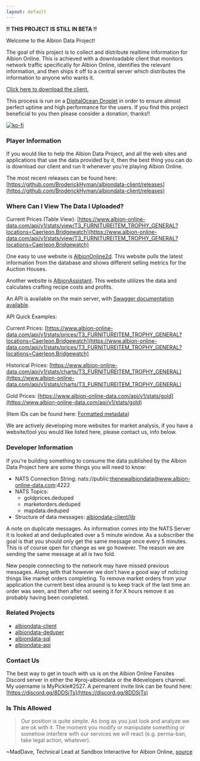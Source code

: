 ```yaml
---
layout: default
---
```

**!! THIS PROJECT IS STILL IN BETA !!**

Welcome to the Albion Data Project!

The goal of this project is to collect and distribute realtime information for Albion Online. This is achieved with a downloadable client that monitors network traffic specifically for Albion Online, identifies the relevant information, and then ships it off to a central server which distributes the information to anyone who wants it.

[Click here to download the client.](https://github.com/BroderickHyman/albiondata-client/releases)

This process is run on a [DigitalOcean Droplet](https://www.digitalocean.com) in order to ensure almost perfect uptime and high performance for the users. If you find this project beneficial to you then please consider a donation, thanks!!

[![ko-fi](https://www.ko-fi.com/img/donate_sm.png)](https://ko-fi.com/E1E5K69V)

### Player Information
If you would like to help the Albion Data Project, and all the web sites and applications that use the data provided by it, then the best thing you can do is download our client and run it whenever you're playing Albion Online.

The most recent releases can be found here: [https://github.com/BroderickHyman/albiondata-client/releases](https://github.com/BroderickHyman/albiondata-client/releases)

### Where Can I View The Data I Uploaded?
Current Prices (Table View): [https://www.albion-online-data.com/api/v1/stats/view/T3_FURNITUREITEM_TROPHY_GENERAL?locations=Caerleon,Bridgewatch](https://www.albion-online-data.com/api/v1/stats/view/T3_FURNITUREITEM_TROPHY_GENERAL?locations=Caerleon,Bridgewatch)

One easy to use website is [AlbionOnline2d](https://www.albiononline2d.com/en/market). This website pulls the latest information from the database and shows different selling metrics for the Auction Houses.

Another website is [AlbionAssistant](http://albionassistant.com/). This website utilizes the data and calculates crafting recipe costs and profits.

An API is available on the main server, with [Swagger documentation available](https://www.albion-online-data.com/api/swagger).

API Quick Examples:

Current Prices: [https://www.albion-online-data.com/api/v1/stats/prices/T3_FURNITUREITEM_TROPHY_GENERAL?locations=Caerleon,Bridgewatch](https://www.albion-online-data.com/api/v1/stats/prices/T3_FURNITUREITEM_TROPHY_GENERAL?locations=Caerleon,Bridgewatch)

Historical Prices: [https://www.albion-online-data.com/api/v1/stats/charts/T3_FURNITUREITEM_TROPHY_GENERAL](https://www.albion-online-data.com/api/v1/stats/charts/T3_FURNITUREITEM_TROPHY_GENERAL)

Gold Prices: [https://www.albion-online-data.com/api/v1/stats/gold](https://www.albion-online-data.com/api/v1/stats/gold)

(Item IDs can be found here: [Formatted metadata](https://github.com/broderickhyman/ao-bin-dumps/tree/master/formatted))

We are actively developing more websites for market analysis, if you have a website/tool you would like listed here, please contact us, info below.

### Developer Information
If you're building something to consume the data published by the
Albion Data Project here are some things you will need to know:
- NATS Connection String: nats://public:thenewalbiondata@www.albion-online-data.com:4222
- NATS Topics:
  - goldprices.deduped
  - marketorders.deduped
  - mapdata.deduped
- Structure of data messages: [albiondata-client/lib](https://github.com/BroderickHyman/albiondata-client/tree/master/lib)

A note on duplicate messages. As information comes into the NATS Server it is looked at and deduplicated over a 5 minute window. As a subscriber the goal is that you should only get the same message once every 5 minutes. This is of course open for change as we go however. The reason we are sending the same message at all is two fold.

New people connecting to the network may have missed previous messages. Along with that however we don’t have a good way of noticing things like market orders completing. To remove market orders from your application the current best idea around is to keep track of the last time an order was seen, and then after not seeing it for X hours remove it as probably having been completed.

### Related Projects
- [albiondata-client](https://github.com/BroderickHyman/albiondata-client)
- [albiondata-deduper](https://github.com/BroderickHyman/albiondata-deduper)
- [albiondata-sql](https://github.com/BroderickHyman/albiondata-sql)
- [albiondata-api](https://github.com/BroderickHyman/albiondata-api)

### Contact Us
The best way to get in touch with us is on the Albion Online Fansites Discord server in either the #proj-albiondata or the #developers channel. My username is MyPickle#2527. A permanent invite link can be found here: [https://discord.gg/8DDSjTs](https://discord.gg/8DDSjTs)

### Is This Allowed
> Our position is quite simple. As long as you just look and analyze we are ok with it. The moment you modify or manipulate something or somehow interfere with our services we will react (e.g. perma-ban, take legal action, whatever).

~MadDave, Technical Lead at Sandbox Interactive for Albion Online, [source](https://forum.albiononline.com/index.php/Thread/51604-Is-it-allowed-to-scan-your-internet-trafic-and-pick-up-logs/?postID=512670#post512670)
